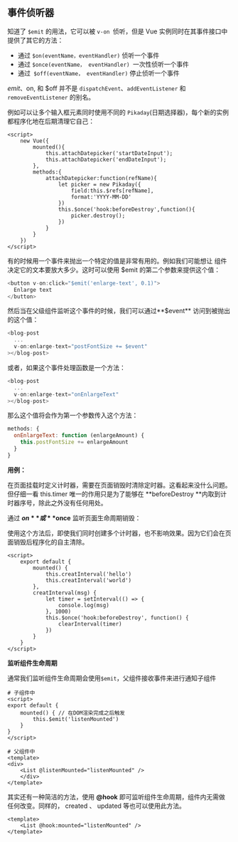 ## 事件侦听器

知道了 `$emit` 的用法，它可以被 `v-on `侦听，但是 Vue 实例同时在其事件接口中提供了其它的方法：

- 通过 `$on(eventName，eventHandler)` 侦听一个事件
- 通过 `$once(eventName， eventHandler) `一次性侦听一个事件
- 通过` $off(eventName， eventHandler)` 停止侦听一个事件

$emit、$on, 和 $off 并不是 `dispatchEvent`、`addEventListener` 和` removeEventListener` 的别名。

例如可以让多个输入框元素同时使用不同的 `Pikaday`(日期选择器)，每个新的实例都程序化地在后期清理它自己：

```vue
<script>
	new Vue({
        mounted(){
            this.attachDatepicker('startDateInput');
            this.attachDatepicker('endDateInput');
        },
        methods:{
            attachDatepicker:function(refName){
                let picker = new Pikaday({
                    field:this.$refs[refName],
                    format:'YYYY-MM-DD'
                })
                this.$once('hook:beforeDestroy',function(){
                    picker.destroy();
                })
            }
        }
    })
</script>
```

有的时候用一个事件来抛出一个特定的值是非常有用的。例如我们可能想让 <blog-post> 组件决定它的文本要放大多少。这时可以使用 $emit 的第二个参数来提供这个值：

```javascript
<button v-on:click="$emit('enlarge-text', 0.1)">
  Enlarge text
</button>
```

然后当在父级组件监听这个事件的时候，我们可以通过**$event** 访问到被抛出的这个值：

```javascript
<blog-post
  ...
  v-on:enlarge-text="postFontSize += $event"
></blog-post>
```

或者，如果这个事件处理函数是一个方法：

```javascript
<blog-post
  ...
  v-on:enlarge-text="onEnlargeText"
></blog-post>

```

那么这个值将会作为第一个参数传入这个方法：

```javascript
methods: {
  onEnlargeText: function (enlargeAmount) {
    this.postFontSize += enlargeAmount
  }
}

```

**用例：**

在页面挂载时定义计时器，需要在页面销毁时清除定时器。这看起来没什么问题。但仔细一看 this.timer 唯一的作用只是为了能够在 **beforeDestroy **内取到计时器序号，除此之外没有任何用处。

通过 **$on **或**$once** 监听页面生命周期销毁：

使用这个方法后，即使我们同时创建多个计时器，也不影响效果。因为它们会在页面销毁后程序化的自主清除。

```vue
<script>
    export default {
        mounted() {
            this.creatInterval('hello')
            this.creatInterval('world')
        },
        creatInterval(msg) {
            let timer = setInterval(() => {
                console.log(msg)
            }, 1000)
            this.$once('hook:beforeDestroy', function() {
                clearInterval(timer)
            })
        }
    }
</script>
```

**监听组件生命周期**

通常我们监听组件生命周期会使用` $emit `，父组件接收事件来进行通知子组件

```vue
# 子组件中
<script>
export default {
    mounted() { // 在DOM渲染完成之后触发
        this.$emit('listenMounted')
    }
}
</script>

# 父组件中
<template>
<div>
    <List @listenMounted="listenMounted" />
    </div>
</template>
```

其实还有一种简洁的方法，使用 **@hook** 即可监听组件生命周期，组件内无需做任何改变。同样的， created 、 updated 等也可以使用此方法。

```vue
<template>
    <List @hook:mounted="listenMounted" />
</template>
```


